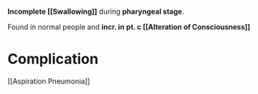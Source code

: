 **Incomplete [[Swallowing]]** during **pharyngeal stage**.

Found in normal people and **incr. in** **pt. c [[Alteration of Consciousness]]**

# Complication
[[Aspiration Pneumonia]]